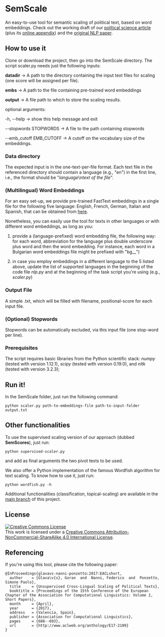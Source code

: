 # SemScale
An easy-to-use tool for semantic scaling of political text, based on word embeddings. Check out the working draft of our [political science article](https://arxiv.org/pdf/1904.06217.pdf) (plus its  [online appendix](https://umanlp.github.io/semantic-scaling/)) and the [original NLP paper](https://ub-madoc.bib.uni-mannheim.de/42002/1/E17-2109.pdf).

## How to use it

Clone or download the project, then go into the SemScale directory. The script scaler.py needs just the following inputs:

 __datadir__ -> A path to the directory containing the input text
                        files for scaling (one score will be assigned per
                        file).
                        
 __embs__ -> A path to the file containing pre-trained word
                        embeddings
                        
 __output__ -> A file path to which to store the scaling results.
 

optional arguments:

  -h, --help -> show this help message and exit
  
  --stopwords STOPWORDS -> A file to the path containing stopwords
  
  --emb_cutoff EMB_CUTOFF -> A cutoff on the vocabulary size of the embeddings.

### Data directory

The expected input is in the one-text-per-file format. Each text file in the referenced directory should contain a language (e.g., "en") in the first line, i.e., the format should be "*language*\n*text of the file*". 

### (Multilingual) Word Embeddings

For an easy set-up, we provide pre-trained FastText embeddings in a single file for the following five language: English, French, German, Italian and Spanish, that can be obtained from [here](https://drive.google.com/file/d/1Oy61TV0DpruUXOK9qO3IFsvL5DMvwGwD/view?usp=sharing). 

Nonetheless, you can easily use the tool for texts in other languages or with different word embeddings, as long as you:

1) provide a (language-prefixed) word embedding file, the following way: for each word, abbreviation for the language plus double underscore plus word and then the word embedding. For instance, each word in a Bulgarian word embeddings file might be prefixed with "bg__")

2) in case you employ embeddings in a different language to the 5 listed above, update the list of supported languages in the beginning of the code file *nlp.py* and at the beginning of the task script you're using (e.g., *scaler.py*)

### Output File

A simple .txt, which will be filled with filename, positional-score for each input file.

### (Optional) Stopwords

Stopwords can be automatically excluded, via this input file (one stop-word per line).

### Prerequisites

The script requires basic libraries from the Python scientific stack: *numpy* (tested with version 1.12.1), *scipy* (tested with version 0.19.0), and *nltk* (tested with version 3.2.3); 

## Run it!

In the SemScale folder, just run the following command:

``
python scaler.py path-to-embeddings-file path-to-input-folder output.txt 
``

## Other functionalities

To use the supervised scaling version of our approach (dubbed __SemScores__), just run:

``
python supervised-scaler.py
``

and add as final arguments the two pivot texts to be used.

We also offer a Python implementation of the famous Wordfish algorithm for text scaling. To know how to use it, just run: 

``
python wordfish.py -h
``

Additional functionalities (classification, topical-scaling) are available in the [main branch](https://github.com/codogogo/topfish) of this project. 

## License

<a rel="license" href="http://creativecommons.org/licenses/by-nc-sa/4.0/"><img alt="Creative Commons License" style="border-width:0" src="https://i.creativecommons.org/l/by-nc-sa/4.0/88x31.png" /></a><br />This work is licensed under a <a rel="license" href="http://creativecommons.org/licenses/by-nc-sa/4.0/">Creative Commons Attribution-NonCommercial-ShareAlike 4.0 International License</a>.

## Referencing

If you're using this tool, please cite the following paper: 

```
@InProceedings{glavavs-nanni-ponzetto:2017:EACLshort,
  author    = {Glava\v{s}, Goran  and  Nanni, Federico  and  Ponzetto, Simone Paolo},
  title     = {Unsupervised Cross-Lingual Scaling of Political Texts},
  booktitle = {Proceedings of the 15th Conference of the European Chapter of the Association for Computational Linguistics: Volume 2, Short Papers},
  month     = {April},
  year      = {2017},
  address   = {Valencia, Spain},
  publisher = {Association for Computational Linguistics},
  pages     = {688--693},
  url       = {http://www.aclweb.org/anthology/E17-2109}
}
```
